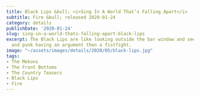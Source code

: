 ```yaml
---
title: Black Lips &bull; <i>Sing In A World That’s Falling Apart</i>
subtitle: Fire &bull; released 2020-01-24
category: details
publishDate: '2020-01-24'
slug: sing-in-a-world-thats-falling-apart-black-lips
excerpt: The Black Lips are like looking outside the bar window and seeing country
  and punk having an argument then a fistfight.
image: "~/assets/images/details/2020/05/black-lips.jpg"
tags:
- The Mekons
- The Front Bottoms
- The Country Teasers
- Black Lips
- Fire
---
```


